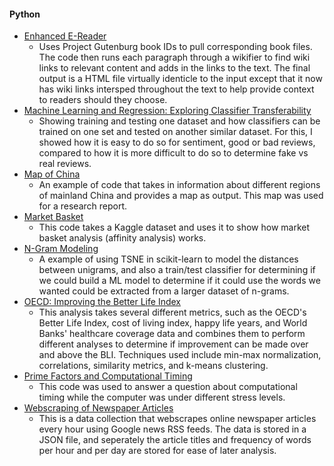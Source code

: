 #### Python
- [Enhanced E-Reader](https://github.com/jbochenek/jbochenek.github.io/blob/master/Python/Enhanced%20E-Reader/Enhanced_E_Reader%20(1).ipynb)
  - Uses Project Gutenburg book IDs to pull corresponding book files. The code then runs each paragraph through a wikifier to find wiki links to relevant content and adds in the links to the text. The final output is a HTML file virtually identicle to the input except that it now has wiki links intersped throughout the text to help provide context to readers should they choose. 
- [Machine Learning and Regression: Exploring Classifier Transferability](https://github.com/jbochenek/jbochenek.github.io/blob/master/Python/Machine%20Learning/Machine%20Learning%20and%20Regression-Exploring%20Classifier%20Transferability.ipynb)
  - Showing training and testing one dataset and how classifiers can be trained on one set and tested on another similar dataset. For this, I showed how it is easy to do so for sentiment, good or bad reviews, compared to how it is more difficult to do so to determine fake vs real reviews. 
- [Map of China](https://github.com/jbochenek/jbochenek.github.io/blob/master/Python/Map%20of%20China/China%20Map%20for%20Lydia%20Liu%20project.ipynb)
  - An example of code that takes in information about different regions of mainland China and provides a map as output. This map was used for a research report.
- [Market Basket](https://github.com/jbochenek/jbochenek.github.io/blob/master/Python/Market%20Basket/Market%20Basket%20Example.ipynb)
  - This code takes a Kaggle dataset and uses it to show how market basket analysis (affinity analysis) works. 
- [N-Gram Modeling](https://github.com/jbochenek/jbochenek.github.io/blob/master/Python/N-Gram%20Modeling/NGrams%20Model.ipynb)
  - A example of using TSNE in scikit-learn to model the distances between unigrams, and also a train/test classifier for determining if we could build a ML model to determine if it could use the words we wanted could be extracted from a larger dataset of n-grams.
- [OECD: Improving the Better Life Index](https://colab.research.google.com/drive/1uC-gdfupyNUDd_L9UnGvpqhuYVh-aKse?usp=sharing)
  - This analysis takes several different metrics, such as the OECD's Better Life Index, cost of living index, happy life years, and World Banks' healthcare coverage data and combines them to perform different analyses to determine if improvement can be made over and above the BLI. Techniques used include min-max normalization, correlations, similarity metrics, and k-means clustering. 
- [Prime Factors and Computational Timing](https://github.com/jbochenek/jbochenek.github.io/blob/master/Python/Prime%20Factors/Primefactors.py)
  - This code was used to answer a question about computational timing while the computer was under different stress levels.
- [Webscraping of Newspaper Articles](https://github.com/jbochenek/jbochenek.github.io/tree/master/Python/Webscraping%20of%20Newspaper%20Articles)
  - This is a data collection that webscrapes online newspaper articles every hour using Google news RSS feeds. The data is stored in a JSON file, and seperately the article titles and frequency of words per hour and per day are stored for ease of later analysis. 

